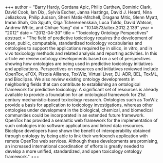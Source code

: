 +++
author = "Barry Hardy, Gordana Apic, Philip Carthew, Dominic Clark, David Cook, Ian Dix,, Sylvia Escher, Janna Hastings, David J. Heard, Nina Jeliazkova, Philip Judson, Sherri Matis-Mitchell, Dragana Mitic, Glenn Myatt, Imran Shah, Ola Spjuth, Olga Tcheremenskaia, Luca Toldo, David Watson, Andrew White, and Chihae Yang"
doi = "10.14573/altex.2012.2.139"
year = "2012"
date = "2012-04-30"
title = "Toxicology Ontology Perspectives"
abstract = "The field of predictive toxicology requires the development of open, public, computable, standardized toxicology vocabularies and ontologies to support the applications required by in silico, in vitro, and in vivo toxicology methods and related analysis and reporting activities. In this article we review ontology developments based on a set of perspectives showing how ontologies are being used in predictive toxicology initiatives and applications. Perspectives on resources and initiatives reviewed include OpenTox, eTOX, Pistoia Alliance, ToxWiz, Virtual Liver, EU-ADR, BEL, ToxML, and Bioclipse. We also review existing ontology developments in neighboring fields that can contribute to establishing an ontological framework for predictive toxicology. A significant set of resources is already available to provide a foundation for an ontological framework for 21st century mechanistic-based toxicology research. Ontologies such as ToxWiz provide a basis for application to toxicology investigations, whereas other ontologies under development in the biological, chemical, and biomedical communities could be incorporated in an extended future framework. OpenTox has provided a semantic web framework for the implementation of such ontologies into software applications and linked data resources. Bioclipse developers have shown the benefit of interoperability obtained through ontology by being able to link their workbench application with remote OpenTox web services. Although these developments are promising, an increased international coordination of efforts is greatly needed to develop a more unified, standardized, and open toxicology ontology framework."
+++


